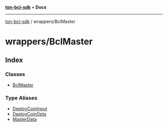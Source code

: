 [**ton-bcl-sdk**](../../README.md) • **Docs**

***

[ton-bcl-sdk](../../README.md) / wrappers/BclMaster

# wrappers/BclMaster

## Index

### Classes

- [BclMaster](classes/BclMaster.md)

### Type Aliases

- [DeployCoinInput](type-aliases/DeployCoinInput.md)
- [DeployCoinOpts](type-aliases/DeployCoinOpts.md)
- [MasterData](type-aliases/MasterData.md)
